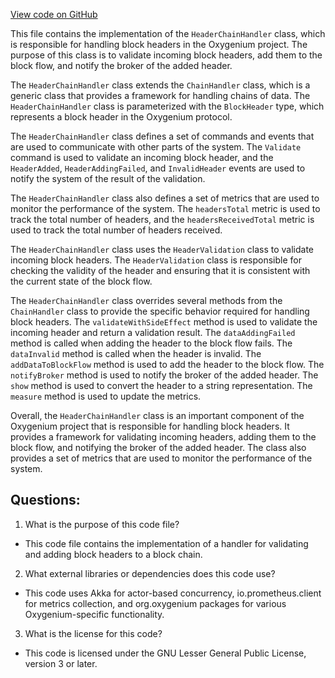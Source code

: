 [View code on GitHub](https://github.com/oxygenium/oxygenium/flow/src/main/scala/org/oxygenium/flow/handler/HeaderChainHandler.scala)

This file contains the implementation of the `HeaderChainHandler` class, which is responsible for handling block headers in the Oxygenium project. The purpose of this class is to validate incoming block headers, add them to the block flow, and notify the broker of the added header. 

The `HeaderChainHandler` class extends the `ChainHandler` class, which is a generic class that provides a framework for handling chains of data. The `HeaderChainHandler` class is parameterized with the `BlockHeader` type, which represents a block header in the Oxygenium protocol. 

The `HeaderChainHandler` class defines a set of commands and events that are used to communicate with other parts of the system. The `Validate` command is used to validate an incoming block header, and the `HeaderAdded`, `HeaderAddingFailed`, and `InvalidHeader` events are used to notify the system of the result of the validation. 

The `HeaderChainHandler` class also defines a set of metrics that are used to monitor the performance of the system. The `headersTotal` metric is used to track the total number of headers, and the `headersReceivedTotal` metric is used to track the total number of headers received. 

The `HeaderChainHandler` class uses the `HeaderValidation` class to validate incoming block headers. The `HeaderValidation` class is responsible for checking the validity of the header and ensuring that it is consistent with the current state of the block flow. 

The `HeaderChainHandler` class overrides several methods from the `ChainHandler` class to provide the specific behavior required for handling block headers. The `validateWithSideEffect` method is used to validate the incoming header and return a validation result. The `dataAddingFailed` method is called when adding the header to the block flow fails. The `dataInvalid` method is called when the header is invalid. The `addDataToBlockFlow` method is used to add the header to the block flow. The `notifyBroker` method is used to notify the broker of the added header. The `show` method is used to convert the header to a string representation. The `measure` method is used to update the metrics. 

Overall, the `HeaderChainHandler` class is an important component of the Oxygenium project that is responsible for handling block headers. It provides a framework for validating incoming headers, adding them to the block flow, and notifying the broker of the added header. The class also provides a set of metrics that are used to monitor the performance of the system.
## Questions: 
 1. What is the purpose of this code file?
- This code file contains the implementation of a handler for validating and adding block headers to a block chain.

2. What external libraries or dependencies does this code use?
- This code uses Akka for actor-based concurrency, io.prometheus.client for metrics collection, and org.oxygenium packages for various Oxygenium-specific functionality.

3. What is the license for this code?
- This code is licensed under the GNU Lesser General Public License, version 3 or later.
